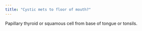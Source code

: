 ```yaml
---
title: "Cystic mets to floor of mouth?"
---
```

Papillary thyroid or squamous cell from base of tongue or tonsils.

